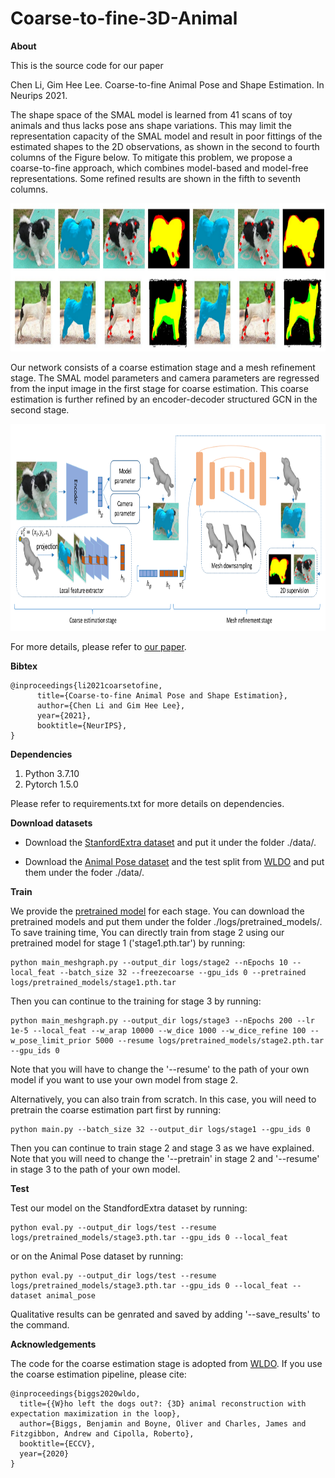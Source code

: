 # Coarse-to-fine-3D-Animal

**About**

This is the source code for our paper

Chen Li, Gim Hee Lee. Coarse-to-fine Animal Pose and Shape Estimation. In Neurips 2021.

The shape space of the SMAL model is learned from 41 scans of toy animals and thus lacks pose ans shape variations. This may limit the representation capacity of the SMAL model and result in poor fittings of the estimated shapes to the 2D observations, as shown in the second to fourth columns of the Figure below. To mitigate this problem, we propose a coarse-to-fine approach, which combines model-based and model-free representations. Some refined results are shown in the fifth to seventh columns.

<p align="center">
  <img width="800" height="237" src="result_examples.png">
</p>

Our network consists of a coarse estimation stage and a mesh refinement stage. The SMAL model parameters and camera parameters are regressed from the input image in the first stage for coarse estimation. This coarse estimation is further refined by an encoder-decoder structured GCN in the second stage. 

<p align="center">
  <img width="800" height="331" src="network.png">
</p>

For more details, please refer to [our paper](https://arxiv.org/pdf/2111.08176.pdf).

**Bibtex**
```
@inproceedings{li2021coarsetofine,
      title={Coarse-to-fine Animal Pose and Shape Estimation}, 
      author={Chen Li and Gim Hee Lee},
      year={2021},
      booktitle={NeurIPS},
}
```

**Dependencies**
1. Python 3.7.10
2. Pytorch 1.5.0

Please refer to requirements.txt for more details on dependencies.

**Download datasets**
* Download the [StanfordExtra dataset](https://github.com/benjiebob/StanfordExtra) and put it under the folder ./data/.

* Download the [Animal Pose dataset](https://sites.google.com/view/animal-pose/) and the test split from [WLDO](https://github.com/benjiebob/WLDO/tree/master/data/animal_pose) and put them under the foder ./data/.

**Train**

We provide the [pretrained model](https://drive.google.com/file/d/1mvr7iYkyKVUxPdFExE0HOsrVNl_sc1O1/view?usp=sharing) for each stage. You can download the pretrained models and put them under the folder ./logs/pretrained_models/. To save training time, You can directly train from stage 2 using our pretrained model for stage 1 ('stage1.pth.tar') by running: 
```
python main_meshgraph.py --output_dir logs/stage2 --nEpochs 10 --local_feat --batch_size 32 --freezecoarse --gpu_ids 0 --pretrained logs/pretrained_models/stage1.pth.tar
```
Then you can continue to the training for stage 3 by running:
```
python main_meshgraph.py --output_dir logs/stage3 --nEpochs 200 --lr 1e-5 --local_feat --w_arap 10000 --w_dice 1000 --w_dice_refine 100 --w_pose_limit_prior 5000 --resume logs/pretrained_models/stage2.pth.tar --gpu_ids 0
```
Note that you will have to change the '--resume' to the path of your own model if you want to use your own model from stage 2. 

Alternatively, you can also train from scratch. In this case, you will need to pretrain the coarse estimation part first by running:
```
python main.py --batch_size 32 --output_dir logs/stage1 --gpu_ids 0
```
Then you can continue to train stage 2 and stage 3 as we have explained. Note that you will need to change the '--pretrain' in stage 2 and '--resume' in stage 3 to the path of your own model.

**Test**

Test our model on the StandfordExtra dataset by running:
```
python eval.py --output_dir logs/test --resume logs/pretrained_models/stage3.pth.tar --gpu_ids 0 --local_feat
```
or on the Animal Pose dataset by running:
```
python eval.py --output_dir logs/test --resume logs/pretrained_models/stage3.pth.tar --gpu_ids 0 --local_feat --dataset animal_pose
```
Qualitative results can be genrated and saved by adding '--save_results' to the command. 

**Acknowledgements**

The code for the coarse estimation stage is adopted from [WLDO](https://github.com/benjiebob/WLDO/tree/master/data/animal_pose). If you use the coarse estimation pipeline, please cite:
```
@inproceedings{biggs2020wldo,
  title={{W}ho left the dogs out?: {3D} animal reconstruction with expectation maximization in the loop},
  author={Biggs, Benjamin and Boyne, Oliver and Charles, James and Fitzgibbon, Andrew and Cipolla, Roberto},
  booktitle={ECCV},
  year={2020}
}
```
